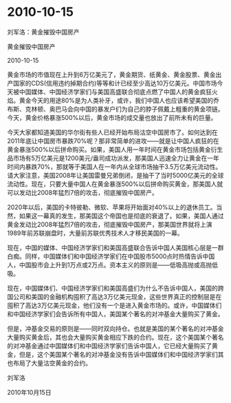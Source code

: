 # 2010-10-15

刘军洛：黄金摧毁中国房产

黄金摧毁中国房产

2010-10-15

黄金市场的市值现在上升到6万亿美元了，黄金期货、纸黄金、黄金股票、黄金出产国家的CDS(信用违约掉期合约)等等和计已经至少高达10万亿美元。中国市场今天被中国媒体、中国经济学家们与美国高盛联合彻底点燃了中国人的黄金疯狂火焰。黄金今天的用途80%是为人类补牙，或许，我们中国人也应该希望美国的乔布斯、克林顿、奥巴马会向中国的暴发户们为自己的脖子佩戴上粗重的黄金项链。今天，黄金价格暴涨500%以后，黄金市场的成交量也放出了前所未有的巨量。

今天大家都知道美国的华尔街有些人已经开始布局沽空中国房市了。如何达到在2011年底让中国房市暴跌70%呢？那非常简单的进攻——就是让中国人疯狂的在黄金暴涨500%以后拼命购买。如果，美国人用一年时间在黄金市场包括黄金衍生品市场有5万亿美元是1200美元/盎司成功派发，那美国人迅速全力让黄金在一年时间内暴跌70%，那就等于美国人在一年内从全球市场抽干3.5万亿美元流动性。请大家注意，美国2008年让美国雷曼兄弟倒闭，是抽干了当时5000亿美元的全球流动性。现在，只要大量中国人在黄金暴涨500%以后拼命购买黄金，那美国人就可以发动比2008年猛烈7倍的攻击，彻底摧毁中国房产。

2020年以后，美国的卡特彼勒、微软、苹果将开始面对40%以上的退休员工。当然，如果这一幕真的发生，那美国这个帝国也是彻底的衰退了。如果，美国人通过黄金发动比2008年猛烈7倍的攻击，彻底摧毁中国房产，那美国世界就将上演1989年前苏联崩盘时，大量前苏联优秀技术人才移民美国的一幕。

现在，中国的媒体、中国经济学家们和美国高盛联合告诉中国人美国核心层是一群白痴。同样，中国媒体们和中国经济学家们在中国股市5000点时热情告诉中国人，中国股市会上升到1万点或2万点。资本主义的原则是——低吸高抛或高抛低吸。

现在，中国媒体们、中国经济学家们和美国高盛们为什么不告诉中国人，美国的跨国公司和美国的金融机构囤积了高达3万亿美元现金，这些世界真正的控制层是在囤积了高达3万亿美元现金，他们没有一个是进入黄金市场的。或许，中国媒体们和中国经济学家们会告诉所有中国人，美国某个著名的对冲基金大量购买了黄金。

但是，冲基金交易的原则是——同时双向持仓。也就是美国的某个著名的对冲基金大量购买黄金后，其也会大量购买黄金相应下跌的合约。现在，这个美国某个著名的对冲基金通过中国媒体们和中国经济学家们告诉中国人，它已经大量购买了黄金，但是，这个美国某个著名的对冲基金没有告诉中国媒体们和中国经济学家们其也布局了大量沽空黄金的合约。

刘军洛

2010年10月15日
